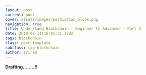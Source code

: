 ```yaml
---
layout: post
current: post
cover: assets/images/permission_block.png
navigation: true
title: Understand Blockchain - Beginner to Advanced - Part 2
date: 2018-02-11T16:41:31.328Z
tags: blockchain
class: post-template
subclass: tag-blockchain
author: sriram
---
```

**Drafting........!!**
